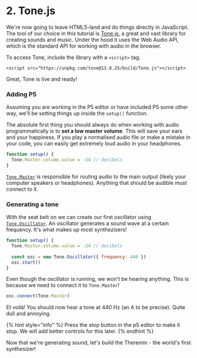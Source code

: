 # 2. Tone.js

We're now going to leave HTML5-land and do things directly in JavaScript. The tool of our choice in this tutorial is [Tone.js](https://tonejs.github.io), a great and vast library for creating sounds and music. Under the hood it uses the Web Audio API, which is the standard API for working with audio in the browser.

To access Tone, include the library with a `<script>` tag. 

```markup
<script src="https://unpkg.com/tone@13.8.25/build/Tone.js"></script>
```

Great, Tone is live and ready!

### Adding P5

Assuming you are working in the P5 editor or have included P5 some other way, we'll be setting things up inside the `setup()` function. 

The absolute first thing you should always do when working with audio programmatically is to **set a low master volume**. This will save your ears and your happiness. If you play a normalised audio file or make a mistake in your code, you can easily get extremely loud audio in your headphones. 

```javascript
function setup() {
  Tone.Master.volume.value = -24 // decibels
}
```

[`Tone.Master`](https://tonejs.github.io/docs/13.8.25/Master) is responsible for routing audio to the main output \(likely your computer speakers or headphones\). Anything that should be audible must connect to it.

### Generating a tone

With the seat belt on we can create our first oscillator using [`Tone.Oscillator`](https://tonejs.github.io/docs/13.8.25/Oscillator). An oscillator generates a sound wave at a certain frequency. It's what makes up most synthezisers!

```javascript
function setup() {
  Tone.Master.volume.value = -24 // decibels
  
  const osc = new Tone.Oscillator({ frequency: 440 })
  osc.start()
}
```

Even though the oscillator is running, we won't be hearing anything. This is because we need to connect it to `Tone.Master`!

```javascript
osc.connect(Tone.Master)
```

Et voilà! You should now hear a tone at 440 Hz \(an A to be precise\). Quite dull and annoying.

{% hint style="info" %}
Press the stop button in the p5 editor to make it stop. We will add better controls for this later.
{% endhint %}

Now that we're generating sound, let's build the Theremin - the world's first synthesizer!


